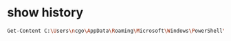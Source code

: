 # show history

```sh
Get-Content C:\Users\ncgo\AppData\Roaming\Microsoft\Windows\PowerShell\PSReadLine\ConsoleHost_history.txt
```
